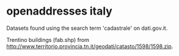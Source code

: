 openaddresses italy
===================

Datasets found using the search term 'cadastrale' on dati.gov.it.

Trentino buildings (fab.shp) from http://www.territorio.provincia.tn.it/geodati/catasto/1598/1598.zip.
